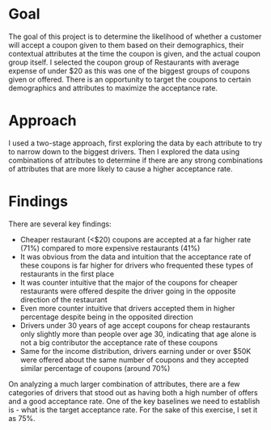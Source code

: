 # Goal
The goal of this project is to determine the likelihood of whether a customer will accept a coupon given to them based on their demographics, their contextual attributes at the time the coupon is given, and the actual coupon group itself. I selected the coupon group of Restaurants with average expense of under $20 as this was one of the biggest groups of coupons given or offered. There is an opportunity to target the coupons to certain demographics and attributes to maximize the acceptance rate.
# Approach
I used a two-stage approach, first exploring the data by each attribute to try to narrow down to the biggest drivers. Then I explored the data using combinations of attributes to determine if there are any strong combinations of attributes that are more likely to cause a higher acceptance rate.
# Findings
There are several key findings:
- Cheaper restaurant (<$20) coupons are accepted at a far higher rate (71%) compared to more expensive restaurants (41%)
- It was obvious from the data and intuition that the acceptance rate of these coupons is far higher for drivers who frequented these types of restaurants in the first place
- It was counter intuitive that the major of the coupons for cheaper restaurants were offered despite the driver going in the opposite direction of the restaurant
- Even more counter intuitive that drivers accepted them in higher percentage despite being in the opposited direction
- Drivers under 30 years of age accept coupons for cheap restaurants only slightly more than people over age 30, indicating that age alone is not a big contributor the acceptance rate of these coupons
- Same for the income distribution, drivers earning under or over $50K were offered about the same number of coupons and they accepted similar percentage of coupons (around 70%)

On analyzing a much larger combination of attributes, there are a few categories of drivers that stood out as having both a high number of offers and a good acceptance rate. One of the key baselines we need to establish is - what is the target acceptance rate. For the sake of this exercise, I set it as 75%. 


